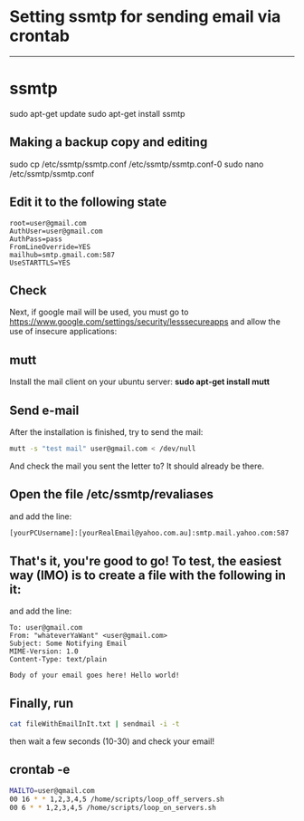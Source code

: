 # Setting ssmtp for sending email via crontab

------------



ssmtp
=========

sudo apt-get update
sudo apt-get install ssmtp

Making a backup copy and editing
------------

sudo cp /etc/ssmtp/ssmtp.conf /etc/ssmtp/ssmtp.conf-0
sudo nano /etc/ssmtp/ssmtp.conf

Edit it to the following state
--------------

    root=user@gmail.com
    AuthUser=user@gmail.com
    AuthPass=pass
    FromLineOverride=YES
    mailhub=smtp.gmail.com:587
    UseSTARTTLS=YES


Check
------------

Next, if google mail will be used, you must go to https://www.google.com/settings/security/lesssecureapps and allow the use of insecure applications:

mutt
----------------

Install the mail client on your ubuntu server:
**sudo apt-get install mutt**

Send e-mail
-------

After the installation is finished, try to send the mail:
```bash
mutt -s "test mail" user@gmail.com < /dev/null
```
And check the mail you sent the letter to? It should already be there.

Open the file /etc/ssmtp/revaliases
------------------
and add the line:

```bash
[yourPCUsername]:[yourRealEmail@yahoo.com.au]:smtp.mail.yahoo.com:587
```
That's it, you're good to go! To test, the easiest way (IMO) is to create a file with the following in it:
------------------
and add the line:
    
    To: user@gmail.com
    From: "whateverYaWant" <user@gmail.com>
    Subject: Some Notifying Email
    MIME-Version: 1.0
    Content-Type: text/plain
    
    Body of your email goes here! Hello world!

Finally, run 
----------------
```bash
cat fileWithEmailInIt.txt | sendmail -i -t
```

then wait a few seconds (10-30) and check your email!

crontab -e
----------------

```bash
MAILTO=user@qmail.com
00 16 * * 1,2,3,4,5 /home/scripts/loop_off_servers.sh
00 6 * * 1,2,3,4,5 /home/scripts/loop_on_servers.sh
```
